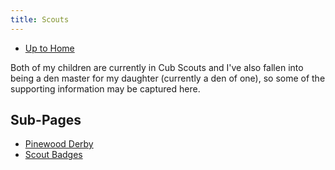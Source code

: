 ```yaml
---
title: Scouts
---
```


- [Up to Home](./)

Both of my children are currently in Cub Scouts and I've also fallen into being a den master
for my daughter (currently a den of one), so some of the supporting information may be captured
here.

## Sub-Pages

- [Pinewood Derby](pinewood_derby)
- [Scout Badges](scout_badges)
